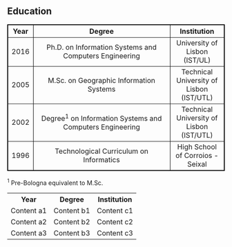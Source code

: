 <h2>Education</h2>

<table  border="1" cellpadding=6 cellspacing=8 bordercolor=black style="border-color:rgb(0,0,0);border-width:1px;border-collapse:collapse">
	<tr><th align=center>Year</th><th align=center>Degree</th><th align=center>Institution</th></tr>
	<tr><td align=center>2016</td><td align=center width=300px>Ph.D. on Information Systems and Computers Engineering</td><td align=center>University of Lisbon (IST/UL)</td></tr>
	<tr><td align=center>2005</td><td align=center width=300px>M.Sc. on Geographic Information Systems</td><td align=center>Technical University of Lisbon (IST/UTL)</td></tr>
	<tr><td align=center>2002</td><td align=center width=300px>Degree<sup>1</sup> on Information Systems and Computers Engineering</td><td align=center>Technical University of Lisbon (IST/UTL)</td></tr>
	<tr><td align=center>1996</td><td align=center width=300px>Technological Curriculum on Informatics </td><td align=center>High School of Corroios - Seixal</td></tr>
</table>

<sup>1</sup> Pre-Bologna equivalent to M.Sc.



<table>
  <tr><th align=center>Year</th><th align=center>Degree</th><th align=center>Institution</th></tr>
  <tr><td>Content a1</td><td>Content b1</td><td>Content c1</td></tr>
  <tr><td>Content a2</td><td>Content b2</td><td>Content c2</td></tr>
  <tr><td>Content a3</td><td>Content b3</td><td>Content c3</td></tr>
</table>